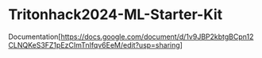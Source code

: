 # Tritonhack2024-ML-Starter-Kit

Documentation[https://docs.google.com/document/d/1v9JBP2kbtgBCpn12CLNQKeS3FZ1pEzCImTnIfqv6EeM/edit?usp=sharing]
